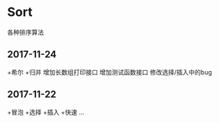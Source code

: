 # Sort
各种排序算法

## 2017-11-24
+希尔
+归并
增加长数组打印接口
增加测试函数接口
修改选择/插入中的bug


## 2017-11-22
+冒泡
+选择
+插入
+快速
...
